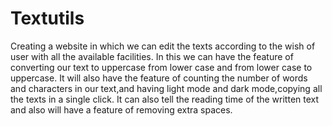 # Textutils
Creating a website in which we can edit the texts according to the wish of user with all the available facilities. In this we can have the feature of converting our text to uppercase from lower case and from lower case to uppercase.  It will also have the feature of counting the number of words and characters in our text,and having light mode and dark mode,copying all the texts in a single click. It can also tell the reading time of the written text and also will have a feature of removing extra spaces.
